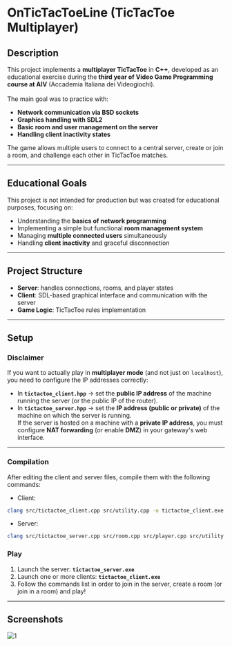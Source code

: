 # OnTicTacToeLine (TicTacToe Multiplayer)  

## Description  
This project implements a **multiplayer TicTacToe** in **C++**, developed as an educational exercise during the **third year of Video Game Programming course at AIV** (Accademia Italiana dei Videogiochi). <br><br>
The main goal was to practice with:  
- **Network communication via BSD sockets**  
- **Graphics handling with SDL2**  
- **Basic room and user management on the server**  
- **Handling client inactivity states**  

The game allows multiple users to connect to a central server, create or join a room, and challenge each other in TicTacToe matches.  

---

## Educational Goals  
This project is not intended for production but was created for educational purposes, focusing on:  
- Understanding the **basics of network programming**  
- Implementing a simple but functional **room management system**  
- Managing **multiple connected users** simultaneously  
- Handling **client inactivity** and graceful disconnection  

---

## Project Structure  
- **Server**: handles connections, rooms, and player states  
- **Client**: SDL-based graphical interface and communication with the server  
- **Game Logic**: TicTacToe rules implementation  

---

## Setup

### Disclaimer  

If you want to actually play in **multiplayer mode** (and not just on `localhost`), you need to configure the IP addresses correctly:  
- In **`tictactoe_client.hpp`** → set the **public IP address** of the machine running the server (or the public IP of the router).  
- In **`tictactoe_server.hpp`** → set the **IP address (public or private)** of the machine on which the server is running.  
If the server is hosted on a machine with a **private IP address**, you must configure **NAT forwarding** (or enable **DMZ**) in your gateway's web interface.  

---

### Compilation  

After editing the client and server files, compile them with the following commands:  
- Client: 
```bash
clang src/tictactoe_client.cpp src/utility.cpp -o tictactoe_client.exe -I"include\SDL2-2.30.9\include" -L"include\SDL2-2.30.9\lib\x64" -I"include" -Xlinker /subsystem:console -lSDL2main -lSDL2 -lshell32 -lws2_32 
```
- Server:
```bash
clang src/tictactoe_server.cpp src/room.cpp src/player.cpp src/utility.cpp -o tictactoe_server.exe -I"include" -lws2_32
```

### Play

1. Launch the server: **`tictactoe_server.exe`**  
2. Launch one or more clients: **`tictactoe_client.exe`**  
3. Follow the commands list in order to join in the server, create a room (or join in a room) and play!

---

## Screenshots

![1](https://github.com/user-attachments/assets/f309b064-af7c-422e-90eb-5a5bcc1a1b25)
